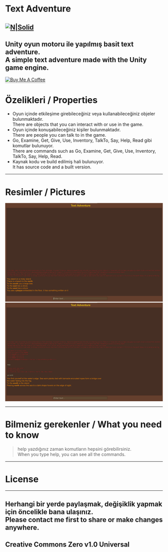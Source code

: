 <h1 class="code-line" data-line-start=0 data-line-end=1 ><a id="Text_Adventure_0"></a>Text Adventure</h1>
<h2 class="code-line" data-line-start=2 data-line-end=4 ><a id="NSolidhttpsplaylhgoogleusercontentcom4ChxU_bzuJe8ix7IC7fYOq5xH3rtDjDMFogy4NsF6l8jNH9Q_G7zQUWoZtWvkliyww2247h1264rwhttpwwwartistscompanydigital_2"></a><a href="http://www.artistscompany.tech"><img src="https://raw.githubusercontent.com/creosB/presentation/main/background.png" alt="N|Solid"></a></h2>
<h2 class="code-line" data-line-start=4 data-line-end=6 ><a id="Unity_oyun_motoru_ile_yaplm_basit_text_adventure_4"></a>Unity oyun motoru ile yapılmış basit text adventure.<br>A simple text adventure made with the Unity game engine.</h2>
<a href="https://www.buymeacoffee.com/creos" target="_blank"><img src="https://www.buymeacoffee.com/assets/img/custom_images/orange_img.png" alt="Buy Me A Coffee" style="height: 41px !important;width: 174px !important;box-shadow: 0px 3px 2px 0px rgba(190, 190, 190, 0.5) !important;-webkit-box-shadow: 0px 3px 2px 0px rgba(190, 190, 190, 0.5) !important;" ></a>
<h1 class="code-line" data-line-start=6 data-line-end=7 ><a id="zelikleri_6"></a>Özelikleri / Properties</h1>
<ul>
<li class="has-line-data" data-line-start="8" data-line-end="9">Oyun içinde etkileşime girebileceğiniz veya kullanabileceğiniz objeler bulunmaktadır.<br>
There are objects that you can interact with or use in the game.</li>
<li class="has-line-data" data-line-start="9" data-line-end="10">Oyun içinde konuşabileceğiniz kişiler bulunmaktadır.<br>
There are people you can talk to in the game.</li>
<li class="has-line-data" data-line-start="10" data-line-end="11">Go, Examine, Get, Give, Use, Inventory, TalkTo, Say, Help, Read gibi komutlar bulunuyor.<br>
There are commands such as Go, Examine, Get, Give, Use, Inventory, TalkTo, Say, Help, Read.</li>
<li class="has-line-data" data-line-start="11" data-line-end="12">Kaynak kodu ve build edilmiş hali bulunuyor.<br>
It has source code and a built version.</li> 
</ul>
<hr>
<h1 class="code-line" data-line-start=12 data-line-end=13 ><a id="Resimler_12"></a>Resimler / Pictures</h1>
<p class="has-line-data" data-line-start="13" data-line-end="15"><img src="https://raw.githubusercontent.com/creosB/TextAdventure/main/resim1.png" alt=""><br>
<img src="https://raw.githubusercontent.com/creosB/TextAdventure/main/resim2.png" alt=""></p>
<hr>
<h1 class="code-line" data-line-start=16 data-line-end=17 ><a id="Bilmeniz_gerekenler_16"></a>Bilmeniz gerekenler / What you need to know</h1>
<blockquote>
<p class="has-line-data" data-line-start="17" data-line-end="18">help yazdığınız zaman komutların hepsini görebilirsiniz.<br>
When you type help, you can see all the commands.</p>
</blockquote>
<hr>
<h1 class="code-line" data-line-start=19 data-line-end=20 ><a id="License_19"></a>License</h1>
<hr>
<h2 class="code-line" data-line-start=21 data-line-end=23 ><a id="Herhangi_bir_yerde_paylamak_deiiklik_yapmak_iin_ncelikle_bana_ulanz_21"></a>Herhangi bir yerde paylaşmak, değişiklik yapmak için öncelikle bana ulaşınız.<br>
Please contact me first to share or make changes anywhere.</h2>
<h2 class="code-line" data-line-start=23 data-line-end=25 ><a id="Creative_Commons_Zero_v10_Universal_23"></a>Creative Commons Zero v1.0 Universal</h2>
